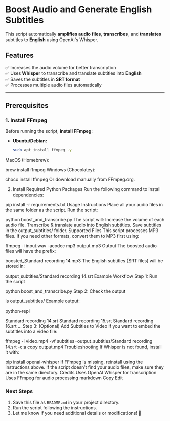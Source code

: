 # Boost Audio and Generate English Subtitles

This script automatically **amplifies audio files**, **transcribes**, and **translates** subtitles to **English** using OpenAI's Whisper.

## **Features**
✅ Increases the audio volume for better transcription  
✅ Uses **Whisper** to transcribe and translate subtitles into **English**  
✅ Saves the subtitles in **SRT format**  
✅ Processes multiple audio files automatically  

---

## **Prerequisites**
### **1. Install FFmpeg**
Before running the script, **install FFmpeg**:

- **Ubuntu/Debian:**
  ```bash
  sudo apt install ffmpeg -y
MacOS (Homebrew):

brew install ffmpeg
Windows (Chocolatey):

choco install ffmpeg
Or download manually from FFmpeg.org.

2. Install Required Python Packages
Run the following command to install dependencies:


pip install -r requirements.txt
Usage Instructions
Place all your audio files in the same folder as the script.
Run the script:

python boost_and_transcribe.py
The script will:
Increase the volume of each audio file.
Transcribe & translate audio into English subtitles.
Save subtitles in the output_subtitles/ folder.
Supported Files
This script processes MP3 files. If you need other formats, convert them to MP3 first using:


ffmpeg -i input.wav -acodec mp3 output.mp3
Output
The boosted audio files will have the prefix:

boosted_Standard recording 14.mp3
The English subtitles (SRT files) will be stored in:

output_subtitles/Standard recording 14.srt
Example Workflow
Step 1: Run the script

python boost_and_transcribe.py
Step 2: Check the output

ls output_subtitles/
Example output:

python-repl

Standard recording 14.srt
Standard recording 15.srt
Standard recording 16.srt
...
Step 3: (Optional) Add Subtitles to Video
If you want to embed the subtitles into a video file:


ffmpeg -i video.mp4 -vf subtitles=output_subtitles/Standard recording 14.srt -c:a copy output.mp4
Troubleshooting
If Whisper is not found, install it with:

pip install openai-whisper
If FFmpeg is missing, reinstall using the instructions above.
If the script doesn’t find your audio files, make sure they are in the same directory.
Credits
Uses OpenAI Whisper for transcription
Uses FFmpeg for audio processing
markdown
Copy
Edit

### **Next Steps**
1. Save this file as `README.md` in your project directory.
2. Run the script following the instructions.
3. Let me know if you need additional details or modifications! 🚀
